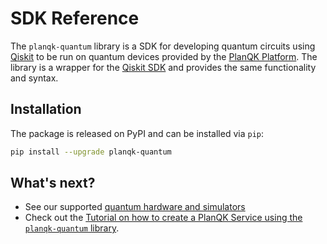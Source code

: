 # SDK Reference

The `planqk-quantum` library is a SDK for developing quantum circuits using [Qiskit](https://pypi.org/project/qiskit) to be run on quantum devices
provided by the [PlanQK Platform](https://docs.platform.planqk.de).
The library is a wrapper for the [Qiskit SDK](https://github.com/Qiskit/qiskit-metapackage) and provides the same functionality and syntax.

## Installation

The package is released on PyPI and can be installed via `pip`:

```bash
pip install --upgrade planqk-quantum
```

## What's next?

- See our supported [quantum hardware and simulators](quantum-hardware.md)
- Check out the [Tutorial on how to create a PlanQK Service using the `planqk-quantum` library](../../tutorials/tutorial-qiskit.md).